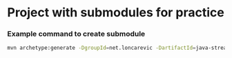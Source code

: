 # Project with submodules for practice

### Example command to create submodule
```bash
mvn archetype:generate -DgroupId=net.loncarevic -DartifactId=java-streams-practice -DarchetypeArtifactId=maven-archetype-quickstart -DinteractiveMode=false
```